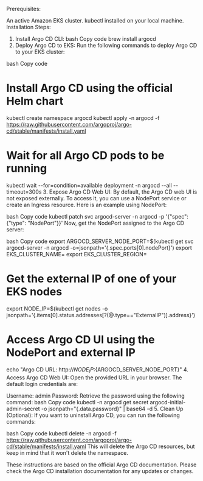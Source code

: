 Prerequisites:

An active Amazon EKS cluster.
kubectl installed on your local machine.
Installation Steps:

1. Install Argo CD CLI:
bash
Copy code
brew install argocd
2. Deploy Argo CD to EKS:
Run the following commands to deploy Argo CD to your EKS cluster:

bash
Copy code
# Install Argo CD using the official Helm chart
kubectl create namespace argocd
kubectl apply -n argocd -f https://raw.githubusercontent.com/argoproj/argo-cd/stable/manifests/install.yaml

# Wait for all Argo CD pods to be running
kubectl wait --for=condition=available deployment -n argocd --all --timeout=300s
3. Expose Argo CD Web UI:
By default, the Argo CD web UI is not exposed externally. To access it, you can use a NodePort service or create an Ingress resource. Here is an example using NodePort:

bash
Copy code
kubectl patch svc argocd-server -n argocd -p '{"spec": {"type": "NodePort"}}'
Now, get the NodePort assigned to the Argo CD server:

bash
Copy code
export ARGOCD_SERVER_NODE_PORT=$(kubectl get svc argocd-server -n argocd -o=jsonpath='{.spec.ports[0].nodePort}')
export EKS_CLUSTER_NAME=<your-eks-cluster-name>
export EKS_CLUSTER_REGION=<your-eks-cluster-region>

# Get the external IP of one of your EKS nodes
export NODE_IP=$(kubectl get nodes -o jsonpath='{.items[0].status.addresses[?(@.type=="ExternalIP")].address}')

# Access Argo CD UI using the NodePort and external IP
echo "Argo CD URL: http://${NODE_IP}:${ARGOCD_SERVER_NODE_PORT}"
4. Access Argo CD Web UI:
Open the provided URL in your browser. The default login credentials are:

Username: admin
Password: Retrieve the password using the following command:
bash
Copy code
kubectl -n argocd get secret argocd-initial-admin-secret -o jsonpath="{.data.password}" | base64 -d
5. Clean Up (Optional):
If you want to uninstall Argo CD, you can run the following commands:

bash
Copy code
kubectl delete -n argocd -f https://raw.githubusercontent.com/argoproj/argo-cd/stable/manifests/install.yaml
This will delete the Argo CD resources, but keep in mind that it won't delete the namespace.

These instructions are based on the official Argo CD documentation. Please check the Argo CD installation documentation for any updates or changes.
